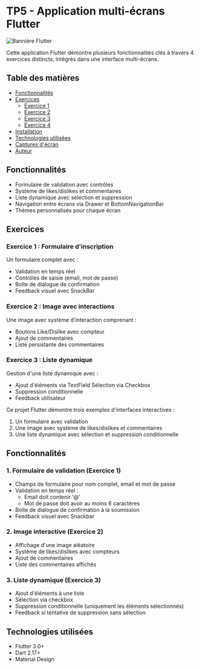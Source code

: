 # TP5 - Application multi-écrans Flutter

![Bannière Flutter](https://storage.googleapis.com/cms-storage-bucket/6a07d8a62f4308f2c854.svg)

Cette application Flutter démontre plusieurs fonctionnalités clés à travers 4 exercices distincts, intégrés dans une interface multi-écrans.

## Table des matières
- [Fonctionnalités](#fonctionnalités)
- [Exercices](#exercices)
  - [Exercice 1](#exercice-1--formulaire-dinscription)
  - [Exercice 2](#exercice-2--image-avec-interactions)
  - [Exercice 3](#exercice-3--liste-dynamique)
  - [Exercice 4](#exercice-4--navigation-multi-écrans)
- [Installation](#installation)
- [Technologies utilisées](#technologies-utilisées)
- [Captures d'écran](#captures-décran)
- [Auteur](#auteur)

## Fonctionnalités

- Formulaire de validation avec contrôles
- Système de likes/dislikes et commentaires
- Liste dynamique avec sélection et suppression
- Navigation entre écrans via Drawer et BottomNavigationBar
- Thèmes personnalisés pour chaque écran

## Exercices

### Exercice 1 : Formulaire d'inscription

Un formulaire complet avec :
- Validation en temps réel
- Contrôles de saisie (email, mot de passe)
- Boîte de dialogue de confirmation
- Feedback visuel avec SnackBar

### Exercice 2 : Image avec interactions

Une image avec système d'interaction comprenant :
- Boutons Like/Dislike avec compteur
- Ajout de commentaires
- Liste persistante des commentaires

### Exercice 3 : Liste dynamique

Gestion d'une liste dynamique avec :
- Ajout d'éléments via TextField
 Sélection via Checkbox
- Suppression conditionnelle
- Feedback utilisateur






























Ce projet Flutter démontre trois exemples d'interfaces interactives :

1. Un formulaire avec validation
2. Une image avec système de likes/dislikes et commentaires
3. Une liste dynamique avec sélection et suppression conditionnelle

## Fonctionnalités

### 1. Formulaire de validation (Exercice 1)
- Champs de formulaire pour nom complet, email et mot de passe
- Validation en temps réel :
  - Email doit contenir '@'
  - Mot de passe doit avoir au moins 6 caractères
- Boîte de dialogue de confirmation à la soumission
- Feedback visuel avec Snackbar

### 2. Image interactive (Exercice 2)
- Affichage d'une image aléatoire
- Système de likes/dislikes avec compteurs
- Ajout de commentaires
- Liste des commentaires affichés

### 3. Liste dynamique (Exercice 3)
- Ajout d'éléments à une liste
- Sélection via checkbox
- Suppression conditionnelle (uniquement les éléments sélectionnés)
- Feedback si tentative de suppression sans sélection

## Technologies utilisées

- Flutter 3.0+
- Dart 2.17+
- Material Design
